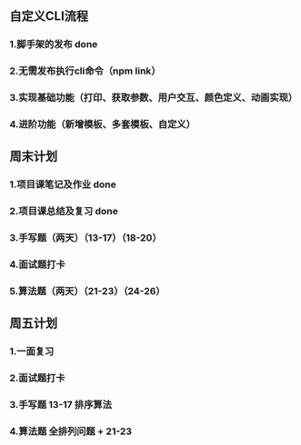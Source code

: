 ## 自定义CLI流程
### 1.脚手架的发布 done
### 2.无需发布执行cli命令（npm link）
### 3.实现基础功能（打印、获取参数、用户交互、颜色定义、动画实现）
### 4.进阶功能（新增模板、多套模板、自定义）

## 周末计划
### 1.项目课笔记及作业 done
### 2.项目课总结及复习 done
### 3.手写题（两天）（13-17）（18-20）
### 4.面试题打卡
### 5.算法题（两天）（21-23）（24-26）


## 周五计划
### 1.一面复习
### 2.面试题打卡
### 3.手写题 13-17 排序算法
### 4.算法题 全排列问题 + 21-23












